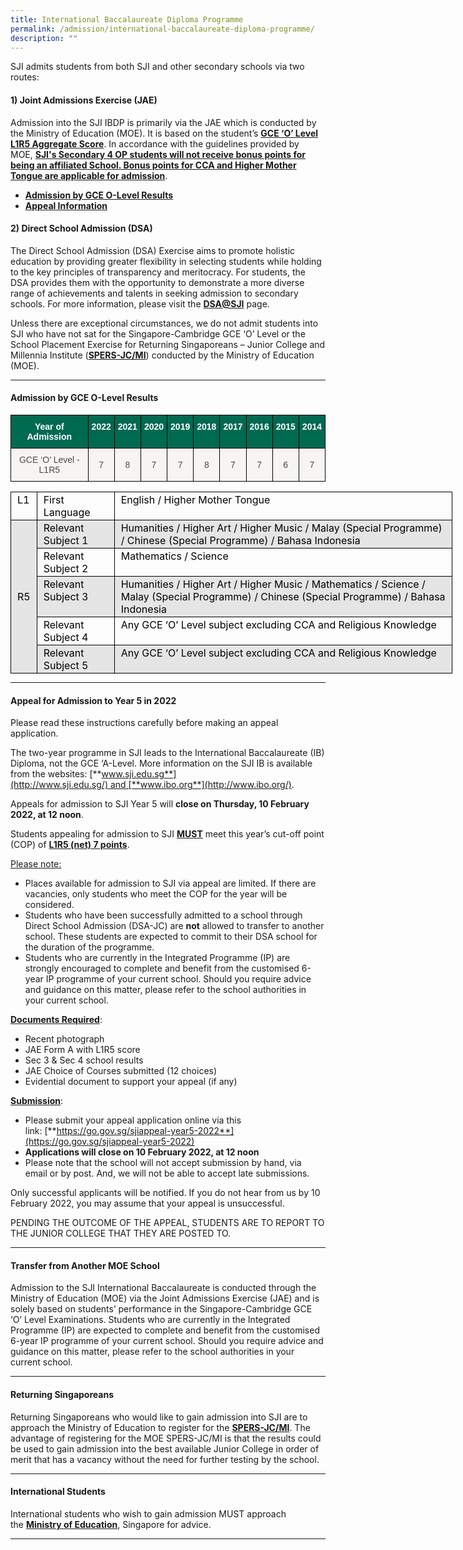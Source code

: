 ```yaml
---
title: International Baccalaureate Diploma Programme
permalink: /admission/international-baccalaureate-diploma-programme/
description: ""
---
```

SJI admits students from both SJI and other secondary schools via two routes:

#### 1) **Joint Admissions Exercise (JAE)**

Admission into the SJI IBDP is primarily via the JAE which is conducted by the Ministry of Education (MOE). It is based on the student’s [**GCE ‘O’ Level L1R5 Aggregate Score**](/admission/international-baccalaureate-diploma-programme#_ptoh_95709). In accordance with the guidelines provided by MOE, **<u>SJI's Secondary 4 OP students will not receive bonus points for being an affiliated School. Bonus points for CCA and Higher Mother Tongue are applicable for admission</u>**.

*   **[Admission by GCE O-Level Results](/admission/international-baccalaureate-diploma-programme#_ptoh_95709)**
*   **[Appeal Information](/admission/international-baccalaureate-diploma-programme#_ptoh_95707)**

  

#### 2) **Direct School Admission (DSA)**

The Direct School Admission (DSA) Exercise aims to promote holistic education by providing greater flexibility in selecting students while holding to the key principles of transparency and meritocracy. For students, the DSA provides them with the opportunity to demonstrate a more diverse range of achievements and talents in seeking admission to secondary schools. For more information, please visit the [**DSA@SJI**](/admission/dsa-at-sji) page.

  

Unless there are exceptional circumstances, we do not admit students into SJI who have not sat for the Singapore-Cambridge GCE ‘O’ Level or the School Placement Exercise for Returning Singaporeans – Junior College and Millennia Institute (**[SPERS-JC/MI](https://www.moe.gov.sg/returning-singaporeans/post-secondary)**) conducted by the Ministry of Education (MOE).

  

* * *

<h4 id="_ptoh_95709">Admission by GCE O-Level Results</h4>

<style type="text/css">
.tg  {border-collapse:collapse;border-spacing:0;}
.tg td{border-color:black;border-style:solid;border-width:1px;font-family:Arial, sans-serif;font-size:14px;
  overflow:hidden;padding:10px 5px;word-break:normal;}
.tg th{border-color:black;border-style:solid;border-width:1px;font-family:Arial, sans-serif;font-size:14px;
  font-weight:normal;overflow:hidden;padding:10px 5px;word-break:normal;}
.tg .tg-pwos{background-color:#006A51;color:#FFF;font-weight:bold;text-align:center;vertical-align:top}
.tg .tg-5sss{background-color:#F6F5F2;color:#4C4B4B;text-align:center;vertical-align:middle}
</style>
<table class="tg">
<thead>
  <tr>
    <th class="tg-pwos">Year of Admission</th>
    <th class="tg-pwos">2022</th>
    <th class="tg-pwos">2021</th>
    <th class="tg-pwos">2020</th>
    <th class="tg-pwos">2019</th>
    <th class="tg-pwos">2018</th>
    <th class="tg-pwos">2017</th>
    <th class="tg-pwos">2016</th>
    <th class="tg-pwos">2015</th>
    <th class="tg-pwos">2014</th>
  </tr>
</thead>
<tbody>
  <tr>
    <td class="tg-5sss"><span style="color:#4C4B4B">GCE ‘O’ Level - L1R5</span></td>
    <td class="tg-5sss"><span style="color:#4C4B4B">7</span></td>
    <td class="tg-5sss"><span style="color:#4C4B4B">8</span></td>
    <td class="tg-5sss"><span style="color:#4C4B4B">7</span></td>
    <td class="tg-5sss"><span style="color:#4C4B4B">7</span></td>
    <td class="tg-5sss"><span style="color:#4C4B4B">8</span></td>
    <td class="tg-5sss"><span style="color:#4C4B4B">7</span></td>
    <td class="tg-5sss"><span style="color:#4C4B4B">7</span></td>
    <td class="tg-5sss"><span style="color:#4C4B4B">6</span></td>
    <td class="tg-5sss"><span style="color:#4C4B4B">7</span></td>
  </tr>
</tbody>
</table>

  

<table class="iveo_table ives_tab_modern2" style="margin: 0px; outline: 0px; padding: 0px; border-collapse: collapse; border: none; width: 707.273px;"><tbody style="margin: 0px; outline: 0px; padding: 0px;"><tr style="margin: 0px; outline: 0px; padding: 0px;"><td style="margin: 0px; outline: 0px; padding: 2px 10px; text-align: left; vertical-align: top; border-width: 1px; border-style: solid; border-color: rgb(0, 0, 0);"><font color="#000000" style="margin: 0px; outline: 0px; padding: 0px;">L1</font></td><td style="margin: 0px; outline: 0px; padding: 2px 10px; text-align: left; vertical-align: top; border-width: 1px; border-style: solid; border-color: rgb(0, 0, 0);"><font color="#000000" style="margin: 0px; outline: 0px; padding: 0px;">First Language</font></td><td style="margin: 0px; outline: 0px; padding: 2px 10px; text-align: left; vertical-align: top; border-width: 1px; border-style: solid; border-color: rgb(0, 0, 0);"><font color="#000000" style="margin: 0px; outline: 0px; padding: 0px;">English / Higher Mother Tongue</font></td></tr><tr style="margin: 0px; outline: 0px; padding: 0px; background-color: rgb(229, 229, 229);"><td rowspan="5" style="margin: 0px; outline: 0px; padding: 2px 10px; text-align: left; border-width: 1px; border-style: solid; border-color: rgb(0, 0, 0);"><font color="#000000" style="margin: 0px; outline: 0px; padding: 0px;">R5</font></td><td style="margin: 0px; outline: 0px; padding: 2px 10px; text-align: left; vertical-align: top; border-width: 1px; border-style: solid; border-color: rgb(0, 0, 0);"><font color="#000000" style="margin: 0px; outline: 0px; padding: 0px;">Relevant Subject 1</font></td><td style="margin: 0px; outline: 0px; padding: 2px 10px; text-align: left; vertical-align: top; border-width: 1px; border-style: solid; border-color: rgb(0, 0, 0);"><font color="#000000" style="margin: 0px; outline: 0px; padding: 0px;">Humanities / Higher Art / Higher Music / Malay (Special Programme) / Chinese (Special Programme) / Bahasa Indonesia</font></td></tr><tr style="margin: 0px; outline: 0px; padding: 0px;"><td style="margin: 0px; outline: 0px; padding: 2px 10px; text-align: left; vertical-align: top; border-width: 1px; border-style: solid; border-color: rgb(0, 0, 0);"><font color="#000000" style="margin: 0px; outline: 0px; padding: 0px;">Relevant Subject 2</font></td><td style="margin: 0px; outline: 0px; padding: 2px 10px; text-align: left; vertical-align: top; border-width: 1px; border-style: solid; border-color: rgb(0, 0, 0);"><font color="#000000" style="margin: 0px; outline: 0px; padding: 0px;">Mathematics / Science</font></td></tr><tr style="margin: 0px; outline: 0px; padding: 0px; background-color: rgb(229, 229, 229);"><td style="margin: 0px; outline: 0px; padding: 2px 10px; text-align: left; vertical-align: top; border-width: 1px; border-style: solid; border-color: rgb(0, 0, 0);"><font color="#000000" style="margin: 0px; outline: 0px; padding: 0px;">Relevant Subject 3</font></td><td style="margin: 0px; outline: 0px; padding: 2px 10px; text-align: left; vertical-align: top; border-width: 1px; border-style: solid; border-color: rgb(0, 0, 0);"><font color="#000000" style="margin: 0px; outline: 0px; padding: 0px;">Humanities / Higher Art / Higher Music / Mathematics / Science / Malay (Special Programme) / Chinese (Special Programme) / Bahasa Indonesia</font></td></tr><tr style="margin: 0px; outline: 0px; padding: 0px;"><td style="margin: 0px; outline: 0px; padding: 2px 10px; text-align: left; vertical-align: top; border-width: 1px; border-style: solid; border-color: rgb(0, 0, 0);"><font color="#000000" style="margin: 0px; outline: 0px; padding: 0px;">Relevant Subject 4</font></td><td style="margin: 0px; outline: 0px; padding: 2px 10px; text-align: left; vertical-align: top; border-width: 1px; border-style: solid; border-color: rgb(0, 0, 0);"><font color="#000000" style="margin: 0px; outline: 0px; padding: 0px;">Any GCE ‘O’ Level subject excluding CCA and Religious Knowledge</font></td></tr><tr style="margin: 0px; outline: 0px; padding: 0px; background-color: rgb(229, 229, 229);"><td style="margin: 0px; outline: 0px; padding: 2px 10px; text-align: left; vertical-align: top; border-width: 1px; border-style: solid; border-color: rgb(0, 0, 0);"><font color="#000000" style="margin: 0px; outline: 0px; padding: 0px;">Relevant Subject 5</font></td><td style="margin: 0px; outline: 0px; padding: 2px 10px; text-align: left; vertical-align: top; border-width: 1px; border-style: solid; border-color: rgb(0, 0, 0);"><font color="#000000" style="margin: 0px; outline: 0px; padding: 0px;">Any GCE ‘O’ Level subject excluding CCA and Religious Knowledge</font></td></tr></tbody></table>

  

* * *

<h4 id="_ptoh_95707">Appeal for Admission to Year 5 in 2022</h4>


Please read these instructions carefully before making an appeal application.

  

The two-year programme in SJI leads to the International Baccalaureate (IB) Diploma, not the GCE ‘A-Level. More information on the SJI IB is available from the websites: [**www.sji.edu.sg**](http://www.sji.edu.sg/) and [**www.ibo.org**](http://www.ibo.org/).

  

Appeals for admission to SJI Year 5 will **close on Thursday, 10 February 2022, at 12 noon**.

  

Students appealing for admission to SJI **<u>MUST</u>** meet this year’s cut-off point (COP) of **<u>L1R5 (net) 7 points</u>**.

  

<u>Please note:</u>

*   Places available for admission to SJI via appeal are limited. If there are vacancies, only students who meet the COP for the year will be considered.
*   Students who have been successfully admitted to a school through Direct School Admission (DSA-JC) are **not** allowed to transfer to another school. These students are expected to commit to their DSA school for the duration of the programme.
*   Students who are currently in the Integrated Programme (IP) are strongly encouraged to complete and benefit from the customised 6-year IP programme of your current school. Should you require advice and guidance on this matter, please refer to the school authorities in your current school.

**<u>Documents Required</u>**:

*   Recent photograph
*   JAE Form A with L1R5 score
*   Sec 3 & Sec 4 school results
*   JAE Choice of Courses submitted (12 choices)
*   Evidential document to support your appeal (if any)

  

**<u>Submission</u>**:

*   Please submit your appeal application online via this link: [**https://go.gov.sg/sjiappeal-year5-2022**](https://go.gov.sg/sjiappeal-year5-2022)
*   **Applications will close on 10 February 2022, at 12 noon**
*   Please note that the school will not accept submission by hand, via email or by post. And, we will not be able to accept late submissions.

  

Only successful applicants will be notified. If you do not hear from us by 10 February 2022, you may assume that your appeal is unsuccessful.

  

PENDING THE OUTCOME OF THE APPEAL, STUDENTS ARE TO REPORT TO THE JUNIOR COLLEGE THAT THEY ARE POSTED TO.

  

* * *

#### Transfer from Another MOE School

Admission to the SJI International Baccalaureate is conducted through the Ministry of Education (MOE) via the Joint Admissions Exercise (JAE) and is solely based on students’ performance in the Singapore-Cambridge GCE ‘O’ Level Examinations. Students who are currently in the Integrated Programme (IP) are expected to complete and benefit from the customised 6-year IP programme of your current school. Should you require advice and guidance on this matter, please refer to the school authorities in your current school.

  

* * *

#### Returning Singaporeans

Returning Singaporeans who would like to gain admission into SJI are to approach the Ministry of Education to register for the [**SPERS-JC/MI**](https://www.moe.gov.sg/returning-singaporeans/post-secondary). The advantage of registering for the MOE SPERS-JC/MI is that the results could be used to gain admission into the best available Junior College in order of merit that has a vacancy without the need for further testing by the school.

  

* * *

#### International Students

International students who wish to gain admission MUST approach the [**Ministry of Education**](https://www.moe.gov.sg/international-students), Singapore for advice.

  

* * *